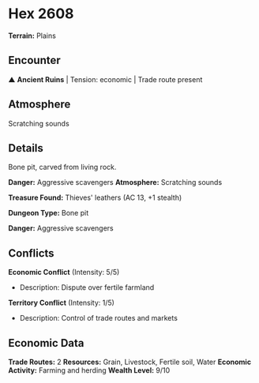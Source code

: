 # Hex 2608

**Terrain:** Plains

## Encounter
▲ **Ancient Ruins** | Tension: economic | Trade route present

## Atmosphere
Scratching sounds

## Details
Bone pit, carved from living rock.

**Danger:** Aggressive scavengers
**Atmosphere:** Scratching sounds

**Treasure Found:** Thieves' leathers (AC 13, +1 stealth)


**Dungeon Type:** Bone pit

**Danger:** Aggressive scavengers

## Conflicts
**Economic Conflict** (Intensity: 5/5)
- Description: Dispute over fertile farmland

**Territory Conflict** (Intensity: 1/5)
- Description: Control of trade routes and markets

## Economic Data
**Trade Routes:** 2
**Resources:** Grain, Livestock, Fertile soil, Water
**Economic Activity:** Farming and herding
**Wealth Level:** 9/10
